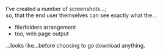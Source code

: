 I've created a number of screenshots...;   
so, that the end user themselves can see exactly what the...  

- file/folders arrangement  
- too, web page output   

...looks like...before choosing to go download anything.  
